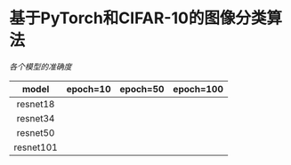 基于PyTorch和CIFAR-10的图像分类算法
====

*各个模型的准确度*

| model        | epoch=10  | epoch=50  | epoch=100 |
| :----------: | :-------: | :-------: | :-------: |
| resnet18     |           |           |           |
| resnet34     |           |           |           |
| resnet50     |           |           |           |
| resnet101    |           |           |           |
